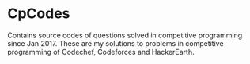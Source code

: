 # CpCodes
Contains source codes of questions solved in competitive programming since Jan 2017.
These are my solutions to problems in competitive programming of Codechef, Codeforces and HackerEarth.
